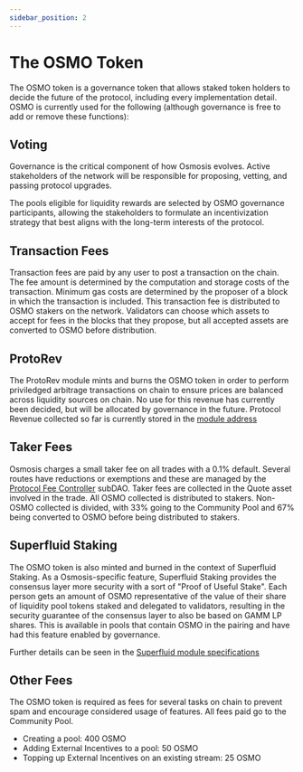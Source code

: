 ```yaml
---
sidebar_position: 2
---
```

# The OSMO Token

The OSMO token is a governance token that allows staked token holders to decide the future of the protocol, including every implementation detail. OSMO is currently used for the following (although governance is free to add or remove these functions):

## Voting
Governance is the critical component of how Osmosis evolves. Active stakeholders of the network will be responsible for proposing, vetting, and passing protocol upgrades.

The pools eligible for liquidity rewards are selected by OSMO governance participants, allowing the stakeholders to formulate an incentivization strategy that best aligns with the long-term interests of the protocol.

## Transaction Fees
Transaction fees are paid by any user to post a transaction on the chain. The fee amount is determined by the computation and storage costs of the transaction. Minimum gas costs are determined by the proposer of a block in which the transaction is included. This transaction fee is distributed to OSMO stakers on the network.
Validators can choose which assets to accept for fees in the blocks that they propose, but all accepted assets are converted to OSMO before distribution.

## ProtoRev
The ProtoRev module mints and burns the OSMO token in order to perform priviledged arbitrage transactions on chain to ensure prices are balanced across liquidity sources on chain.
No use for this revenue has currently been decided, but will be allocated by governance in the future.
Protocol Revenue collected so far is currently stored in the [module address](https://www.mintscan.io/osmosis/account/osmo17qdmjdumw4xawam4g46gtwzle5rd4zwyfqvvza)

## Taker Fees
Osmosis charges a small taker fee on all trades with a 0.1% default.
Several routes have reductions or exemptions and these are managed by the [Protocol Fee Controller](https://daodao.zone/dao/osmo162wk8qc3w5s9hfs8dm76wrqnk6fjmsez2t4kk6zyugmrlzgds8sqfesmlm) subDAO.
Taker fees are collected in the Quote asset involved in the trade. All OSMO collected is distributed to stakers. Non-OSMO collected is divided, with 33% going to the Community Pool and 67% being converted to OSMO before being distributed to stakers.

## Superfluid Staking
The OSMO token is also minted and burned in the context of Superfluid Staking. As a Osmosis-specific feature, Superfluid Staking provides the consensus layer more security with a sort of "Proof of Useful Stake". Each person gets an amount of OSMO representative of the value of their share of liquidity pool tokens staked and delegated to validators, resulting in the security guarantee of the consensus layer to also be based on GAMM LP shares. This is available in pools that contain OSMO in the pairing and have had this feature enabled by governance.

Further details can be seen in the [Superfluid module specifications](/osmosis-core/modules/superfluid/)

## Other Fees
The OSMO token is required as fees for several tasks on chain to prevent spam and encourage considered usage of features. All fees paid go to the Community Pool.

* Creating a pool: 400 OSMO
* Adding External Incentives to a pool: 50 OSMO
* Topping up External Incentives on an existing stream: 25 OSMO
